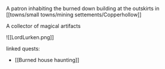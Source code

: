 A patron inhabiting the burned down building at the outskirts in [[towns/small towns/mining settements/Copperhollow]]

A collector of magical artifacts

![[LordLurken.png]]

linked quests:
- [[Burned house haunting]]